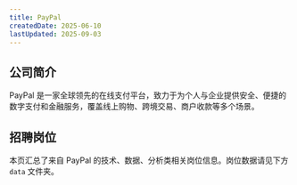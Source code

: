 ```yaml
---
title: PayPal
createdDate: 2025-06-10
lastUpdated: 2025-09-03
---
```


## 公司简介  
PayPal 是一家全球领先的在线支付平台，致力于为个人与企业提供安全、便捷的数字支付和金融服务，覆盖线上购物、跨境交易、商户收款等多个场景。

## 招聘岗位  
本页汇总了来自 PayPal 的技术、数据、分析类相关岗位信息。岗位数据请见下方 `data` 文件夹。
